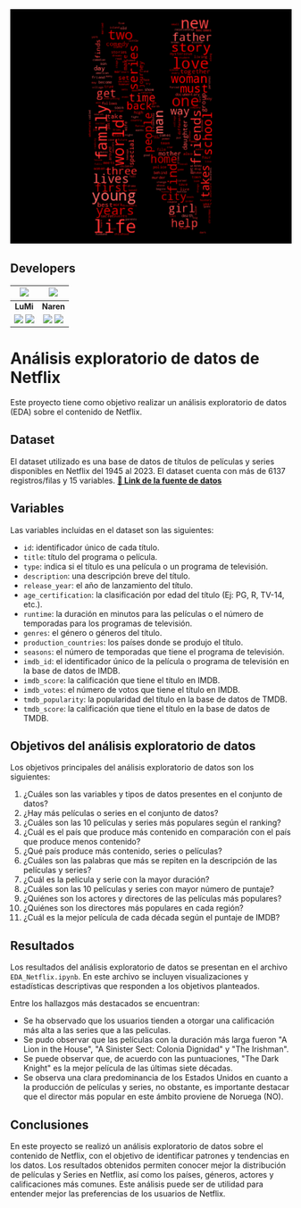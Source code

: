<!-- ![Logo_netflix](./Imagenes/netflix.png) -->
<img src='./Imagenes/netflix.png' width = 1000 heigth=500>

## Developers

| <img src="https://res.cloudinary.com/diyk4to11/image/upload/v1664465504/Integrantes/LuisMi_yvmw6a.png" width=50>| <img src="https://avatars.githubusercontent.com/u/92761637?v=4" width=50>|
|:-:|:-:|
| **LuMi**| **Naren**|
| <a href="https://github.com/lumiguz"><img src="https://img.shields.io/badge/github-%23121011.svg?&style=for-the-badge&logo=github&logoColor=white"/></a> <a href="https://www.linkedin.com/in/dataluis/"><img src="https://img.shields.io/badge/linkedin%20-%230077B5.svg?&style=for-the-badge&logo=linkedin&logoColor=white"/></a> | <a href="https://github.com/Naren-7"><img src="https://img.shields.io/badge/github-%23121011.svg?&style=for-the-badge&logo=github&logoColor=white"/></a> <a href="https://www.linkedin.com/in/narenfragozo7/"><img src="https://img.shields.io/badge/linkedin%20-%230077B5.svg?&style=for-the-badge&logo=linkedin&logoColor=white"/></a> |



# Análisis exploratorio de datos de Netflix

Este proyecto tiene como objetivo realizar un análisis exploratorio de datos (EDA) sobre el contenido de Netflix.


## Dataset
El dataset utilizado es una base de datos de títulos de películas y series disponibles en Netflix del 1945 al 2023. El dataset cuenta con más de 6137 registros/filas y 15 variables.
[**🔗 Link de la fuente de datos**](https://www.kaggle.com/datasets/dgoenrique/netflix-movies-and-tv-shows?select=credits.csv)

## Variables

Las variables incluidas en el dataset son las siguientes:

- `id`: identificador único de cada título.
- `title`: título del programa o película.
- `type`: indica si el título es una película o un programa de televisión.
- `description`: una descripción breve del título.
- `release_year`: el año de lanzamiento del título.
- `age_certification`: la clasificación por edad del título (Ej: PG, R, TV-14, etc.).
- `runtime`: la duración en minutos para las películas o el número de temporadas para los programas de televisión.
- `genres`: el género o géneros del título.
- `production_countries`: los países donde se produjo el título.
- `seasons`: el número de temporadas que tiene el programa de televisión.
- `imdb_id`: el identificador único de la película o programa de televisión en la base de datos de IMDB.
- `imdb_score`: la calificación que tiene el título en IMDB.
- `imdb_votes`: el número de votos que tiene el título en IMDB.
- `tmdb_popularity`: la popularidad del título en la base de datos de TMDB.
- `tmdb_score`: la calificación que tiene el título en la base de datos de TMDB.

## Objetivos del análisis exploratorio de datos

Los objetivos principales del análisis exploratorio de datos son los siguientes:

1. ¿Cuáles son las variables y tipos de datos presentes en el conjunto de datos?
2. ¿Hay más películas o series en el conjunto de datos?
3. ¿Cuáles son las 10 películas y series más populares según el ranking?
4. ¿Cuál es el país que produce más contenido en comparación con el país que produce menos contenido?
5. ¿Qué país produce más contenido, series o películas?
6. ¿Cuáles son las palabras que más se repiten en la descripción de las películas y series?
7. ¿Cuál es la película y serie con la mayor duración?
8. ¿Cuáles son las 10 películas y series con mayor número de puntaje?
9. ¿Quiénes son los actores y directores de las películas más populares?
10. ¿Quiénes son los directores más populares en cada región?
11. ¿Cuál es la mejor película de cada década según el puntaje de IMDB?

## Resultados

Los resultados del análisis exploratorio de datos se presentan en el archivo `EDA_Netflix.ipynb`. En este archivo se incluyen visualizaciones y estadísticas descriptivas que responden a los objetivos planteados.

Entre los hallazgos más destacados se encuentran:

- Se ha observado que los usuarios tienden a otorgar una calificación más alta a las series que a las peliculas.
- Se pudo observar que las películas con la duración más larga fueron "A Lion in the House", "A Sinister Sect: Colonia Dignidad" y "The Irishman".
- Se puede observar que, de acuerdo con las puntuaciones, "The Dark Knight" es la mejor película de las últimas siete décadas.
- Se observa una clara predominancia de los Estados Unidos en cuanto a la producción de películas y series, no obstante, es importante destacar que el director más popular en este ámbito proviene de Noruega (NO).

## Conclusiones

En este proyecto se realizó un análisis exploratorio de datos sobre el contenido de Netflix, con el objetivo de identificar patrones y tendencias en los datos. Los resultados obtenidos permiten conocer mejor la distribución de películas y Series en Netflix, así como los países, géneros, actores y calificaciones más comunes. Este análisis puede ser de utilidad para entender mejor las preferencias de los usuarios de Netflix.

